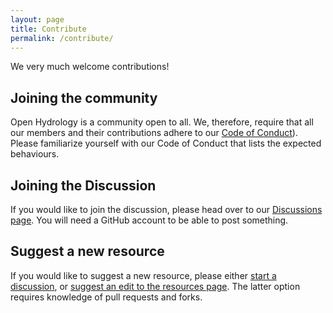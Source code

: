 ```yaml
---
layout: page
title: Contribute
permalink: /contribute/
---
```


We very much welcome contributions!

## Joining the community

Open Hydrology is a community open to all. We, therefore, require that all our members and their contributions adhere to our [Code of Conduct](../code_of_conduct/)). Please familiarize yourself with our Code of Conduct that lists the expected behaviours.

## Joining the Discussion

If you would like to join the discussion, please head over to our [Discussions page](https://github.com/open-hydrology/open-hydrology.github.io/discussions). You will need a GitHub account to be able to post something.

## Suggest a new resource

If you would like to suggest a new resource, please either [start a discussion](https://github.com/open-hydrology/open-hydrology.github.io/discussions), or [suggest an edit to the resources page](https://github.com/open-hydrology/open-hydrology.github.io/blob/main/resources.md). The latter option requires knowledge of pull requests and forks.
